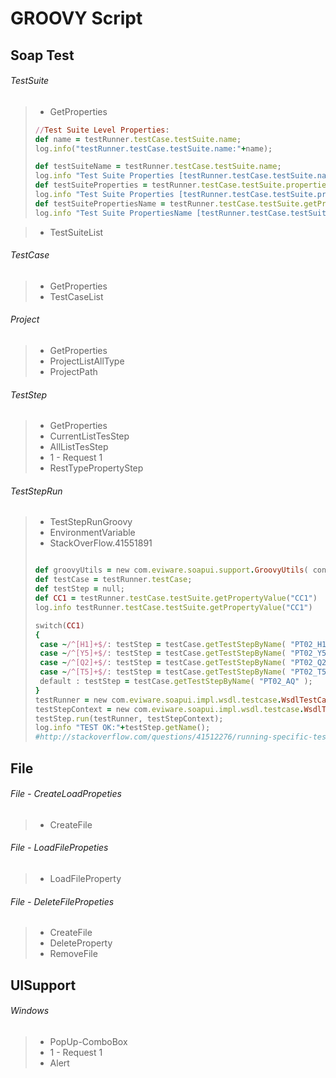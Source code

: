 # GROOVY Script
## Soap Test
###### TestSuite
> - GetProperties
> ```ruby
> //Test Suite Level Properties:
> def name = testRunner.testCase.testSuite.name;
> log.info("testRunner.testCase.testSuite.name:"+name);
> 
> def testSuiteName = testRunner.testCase.testSuite.name;
> log.info "Test Suite Properties [testRunner.testCase.testSuite.name]:\n$testSuiteName";
> def testSuiteProperties = testRunner.testCase.testSuite.properties;
> log.info "Test Suite Properties [testRunner.testCase.testSuite.properties]:\n$testSuiteProperties";
> def testSuitePropertiesName = testRunner.testCase.testSuite.getPropertyNames();
> log.info "Test Suite PropertiesName [testRunner.testCase.testSuite.getPropertyNames(]:\n$testSuitePropertiesName";
> ```

	
	
> - TestSuiteList
###### TestCase
> - GetProperties
> - TestCaseList
###### Project
> - GetProperties
> - ProjectListAllType
> - ProjectPath
###### TestStep
> - GetProperties
> - CurrentListTesStep
> - AllListTesStep
> - 1 - Request 1
> - RestTypePropertyStep
###### TestStepRun
> - TestStepRunGroovy
> - EnvironmentVariable
> - StackOverFlow.41551891
>```ruby
>
>def groovyUtils = new com.eviware.soapui.support.GroovyUtils( context );
>def testCase = testRunner.testCase;
>def testStep = null;
>def CC1 = testRunner.testCase.testSuite.getPropertyValue("CC1")
>log.info testRunner.testCase.testSuite.getPropertyValue("CC1")
>
>switch(CC1)  
>{  
>  case ~/^[H1]+$/: testStep = testCase.getTestStepByName( "PT02_H1" ); break;  
>  case ~/^[Y5]+$/: testStep = testCase.getTestStepByName( "PT02_Y5" ); break;  
>  case ~/^[Q2]+$/: testStep = testCase.getTestStepByName( "PT02_Q2" ); break;  
>  case ~/^[T5]+$/: testStep = testCase.getTestStepByName( "PT02_T5" ); break;  
>  default : testStep = testCase.getTestStepByName( "PT02_AQ" );  
>}
>testRunner = new com.eviware.soapui.impl.wsdl.testcase.WsdlTestCaseRunner(testCase, null);
>testStepContext = new com.eviware.soapui.impl.wsdl.testcase.WsdlTestRunContext(testStep);
>testStep.run(testRunner, testStepContext);
>log.info "TEST OK:"+testStep.getName();
>#http://stackoverflow.com/questions/41512276/running-specific-test-step-in-soapui-based-on-testsuite-property
>```

## File
###### File - CreateLoadPropeties
> - CreateFile
###### File - LoadFilePropeties
> - LoadFileProperty
###### File - DeleteFilePropeties
> - CreateFile
> - DeleteProperty
> - RemoveFile
## UISupport
###### Windows
> - PopUp-ComboBox
> - 1 - Request 1
> - Alert
